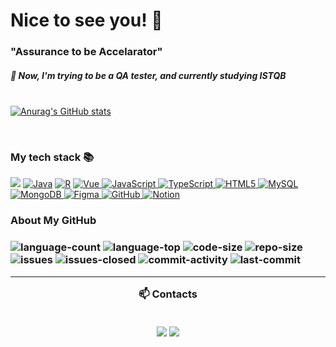 # Nice to see you! 👋
### "Assurance to be Accelarator"

<em><h5> 🌱  Now, I'm trying to be a QA tester, and currently studying ISTQB </h5></em>
<br>
[![Anurag's GitHub stats](https://github-readme-stats.vercel.app/api?username=KangHoi)](https://github.com/anuraghazra/github-readme-stats)

<br>
<h3>My tech stack 📚</h3>
<a href= "https://www.python.org"><img src ="https://img.shields.io/badge/-Python-3776AB?&style=flat-for-the-badge&logo=Python&logoColor=white"/></a>
<a href= "https://www.python.org">
<img alt="Java" src ="https://img.shields.io/badge/-Java-007396?&style=flat-for-the-badge&logo=Java&logoColor=white"/></a>
<a href="https://www.r-project.org/">
<img alt="R" src ="https://img.shields.io/badge/-R-276DC3?&style=flat-for-the-badge&logo=R&logoColor=white"/></a>
<a href="https://vuejs.org/"><img alt="Vue" src ="https://img.shields.io/badge/-Vue.js-4FC08D?&style=flat-for-the-badge&logo=Vue.js&logoColor=white"/>
</a>
<a href="https://developer.mozilla.org/ko/docs/Web/JavaScript"><img alt="JavaScript" src ="https://img.shields.io/badge/-JavaScript-F7DF1E?&style=flat-for-the-badge&logo=JavaScript&logoColor=white"/>
</a>
<a href="https://www.typescriptlang.org/"><img alt="TypeScript" src ="https://img.shields.io/badge/-TypeScript-3178C6?&style=flat-for-the-badge&logo=TypeScript&logoColor=white"/>
</a>
<a href="https://www.w3.org/TR/2021/SPSD-html52-20210128/"><img alt="HTML5" src ="https://img.shields.io/badge/-HTML5-E34F26?&style=flat-for-the-badge&logo=HTML&logoColor=white"/>
</a>
<a href="https://www.mysql.com/"><img alt="MySQL" src ="https://img.shields.io/badge/-MySQL-4479A1?&style=flat-for-the-badge&logo=MySQL&logoColor=white"/>
</a>
<a href="https://www.mongodb.com/"><img alt="MongoDB" src ="https://img.shields.io/badge/-MongoDB-47A248?&style=flat-for-the-badge&logo=MongoDB&logoColor=white"/>
</a>
<a href="http://www.Figma.com/"><img alt="Figma" src ="https://img.shields.io/badge/-Figma-F24E1E?&style=flat-for-the-badge&logo=Figma&logoColor=white"/>
</a>
<a href="http://github.com"><img alt="GitHub" src ="https://img.shields.io/badge/-GitHub-181717?&style=flat-for-the-badge&logo=GitHub&logoColor=white"/>
</a>
<a href="http://www.Notion.so/"><img alt="Notion" src ="https://img.shields.io/badge/-Notion-lightgrey?&style=flat-for-the-badge&logo=Notion&logoColor=white"/>
</a>




<h3>About My GitHub<h3>
<img alt="language-count" src="https://img.shields.io/github/languages/count/KangHoi/KangHoi.github.io"/>
<img alt="language-top" src="https://img.shields.io/github/languages/top/KangHoi/KangHoi.github.io"/>
<img alt="code-size" src="https://img.shields.io/github/languages/code-size/KangHoi/KangHoi.github.io"/>
<img alt="repo-size" src="https://img.shields.io/github/repo-size/KangHoi/KangHoi.github.io"/>
<img alt="issues" src="https://img.shields.io/github/issues/KangHoi/KangHoi.github.io"/>
<img alt="issues-closed" src="https://img.shields.io/github/issues-closed/KangHoi/KangHoi.github.io"/>  
<img alt="commit-activity" src ="https://img.shields.io/github/commit-activity/w/KangHoi/KangHoi.github.io"/>
<img alt="last-commit" src="https://img.shields.io/github/last-commit/KangHoi/KangHoi.github.io"/>

  

  
---
  <p align="center">
    📫 Contacts <br><br>
<p align="center">
  <a href="https://KangHoi.github.io"><img src="https://img.shields.io/badge/My tech blog-9cf?style=flat-square&logo=GitHub Sponsors&logoColor=white&link=https://KangHoi.github.io/"/></a>  <a href="mailto:assurancetobeaccelarator@gmail.com"><img src="https://img.shields.io/badge/Gmail-D0A9F5?style=flat-square&logo=Gmail&logoColor=white&link=mailto:assurancetobeaccelarator@gmail.com"/></a></p>

